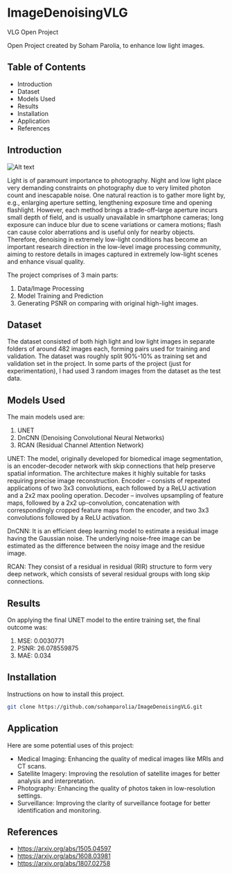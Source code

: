 # ImageDenoisingVLG
VLG Open Project

Open Project created by Soham Parolia, to enhance low light images.

## Table of Contents

- Introduction
- Dataset
- Models Used
- Results
- Installation
- Application
- References

## Introduction
![Alt text](https://user-images.githubusercontent.com/73076876/138980624-cbcf98bc-ac43-41a5-a399-5ca186858be0.png)

Light is of paramount importance to photography. Night and low light place very demanding constraints on photography due to very limited photon count and inescapable noise. One natural reaction is to gather more light by, e.g., enlarging aperture setting, lengthening exposure time and opening flashlight. However, each method brings a trade-off–large aperture incurs small depth of field, and is usually unavailable in smartphone cameras; long exposure can induce blur due to scene variations or camera motions; flash can cause color aberrations and is useful only for nearby objects. Therefore, denoising in extremely low-light conditions has become an important research direction in the low-level image processing community, aiming to restore details in images captured in extremely low-light scenes and enhance visual quality.

The project comprises of 3 main parts:
1. Data/Image Processing
2. Model Training and Prediction
3. Generating PSNR on comparing with original high-light images.

## Dataset

The dataset consisted of both high light and low light images in separate folders of around 482 images each, forming pairs used for training and validation. The dataset was roughly split 90%-10% as training set and validation set in the project. In some parts of the project (just for experimentation), I had used 3 random images from the dataset as the test data.

## Models Used

The main models used are:
1. UNET
2. DnCNN (Denoising Convolutional Neural Networks)
3. RCAN (Residual Channel Attention Network)

UNET: The model, originally developed for biomedical image segmentation, is an encoder-decoder network with skip connections that help preserve spatial information. The architecture makes it highly suitable for tasks requiring precise image reconstruction.
Encoder – consists of repeated applications of two 3x3 convolutions, each followed by a ReLU activation and a 2x2 max pooling operation.
Decoder – involves upsampling of feature maps, followed by a 2x2 up-convolution, concatenation with correspondingly cropped feature maps from the encoder, and two 3x3 convolutions followed by a ReLU activation.

DnCNN: It is an efficient deep learning model to estimate a residual image having the Gaussian noise. The underlying noise-free image can be estimated as the difference between the noisy image and the residue image. 

RCAN: They consist of a residual in residual (RIR) structure to form very deep network, which consists of several residual groups with long skip connections.

## Results

On applying the final UNET model to the entire training set, the final outcome was:
1. MSE: 0.0030771
2. PSNR: 26.078559875
3. MAE: 0.034

## Installation

Instructions on how to install this project.
```bash
git clone https://github.com/sohamparolia/ImageDenoisingVLG.git
```

## Application

Here are some potential uses of this project:
- Medical Imaging: Enhancing the quality of medical images like MRIs and CT scans.
- Satellite Imagery: Improving the resolution of satellite images for better analysis and interpretation.
- Photography: Enhancing the quality of photos taken in low-resolution settings.
- Surveillance: Improving the clarity of surveillance footage for better identification and monitoring.

## References
- https://arxiv.org/abs/1505.04597
- https://arxiv.org/abs/1608.03981
- https://arxiv.org/abs/1807.02758
